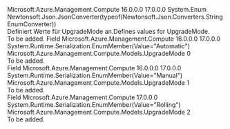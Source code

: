 <Type Name="UpgradeMode" FullName="Microsoft.Azure.Management.Compute.Models.UpgradeMode">
  <TypeSignature Language="C#" Value="public enum UpgradeMode" />
  <TypeSignature Language="ILAsm" Value=".class public auto ansi sealed UpgradeMode extends System.Enum" />
  <TypeSignature Language="DocId" Value="T:Microsoft.Azure.Management.Compute.Models.UpgradeMode" />
  <TypeSignature Language="VB.NET" Value="Public Enum UpgradeMode" />
  <TypeSignature Language="F#" Value="type UpgradeMode = " />
  <AssemblyInfo>
    <AssemblyName>Microsoft.Azure.Management.Compute</AssemblyName>
    <AssemblyVersion>16.0.0.0</AssemblyVersion>
    <AssemblyVersion>17.0.0.0</AssemblyVersion>
  </AssemblyInfo>
  <Base>
    <BaseTypeName>System.Enum</BaseTypeName>
  </Base>
  <Attributes>
    <Attribute>
      <AttributeName>Newtonsoft.Json.JsonConverter(typeof(Newtonsoft.Json.Converters.StringEnumConverter))</AttributeName>
    </Attribute>
  </Attributes>
  <Docs>
    <summary>
            <span data-ttu-id="fe749-101">Definiert Werte für UpgradeMode an.</span><span class="sxs-lookup"><span data-stu-id="fe749-101">Defines values for UpgradeMode.</span></span>
            </summary>
    <remarks>To be added.</remarks>
  </Docs>
  <Members>
    <Member MemberName="Automatic">
      <MemberSignature Language="C#" Value="Automatic" />
      <MemberSignature Language="ILAsm" Value=".field public static literal valuetype Microsoft.Azure.Management.Compute.Models.UpgradeMode Automatic = int32(0)" />
      <MemberSignature Language="DocId" Value="F:Microsoft.Azure.Management.Compute.Models.UpgradeMode.Automatic" />
      <MemberSignature Language="VB.NET" Value="Automatic" />
      <MemberSignature Language="F#" Value="Automatic = 0" Usage="Microsoft.Azure.Management.Compute.Models.UpgradeMode.Automatic" />
      <MemberType>Field</MemberType>
      <AssemblyInfo>
        <AssemblyName>Microsoft.Azure.Management.Compute</AssemblyName>
        <AssemblyVersion>16.0.0.0</AssemblyVersion>
        <AssemblyVersion>17.0.0.0</AssemblyVersion>
      </AssemblyInfo>
      <Attributes>
        <Attribute>
          <AttributeName>System.Runtime.Serialization.EnumMember(Value="Automatic")</AttributeName>
        </Attribute>
      </Attributes>
      <ReturnValue>
        <ReturnType>Microsoft.Azure.Management.Compute.Models.UpgradeMode</ReturnType>
      </ReturnValue>
      <MemberValue>0</MemberValue>
      <Docs>
        <summary>To be added.</summary>
      </Docs>
    </Member>
    <Member MemberName="Manual">
      <MemberSignature Language="C#" Value="Manual" />
      <MemberSignature Language="ILAsm" Value=".field public static literal valuetype Microsoft.Azure.Management.Compute.Models.UpgradeMode Manual = int32(1)" />
      <MemberSignature Language="DocId" Value="F:Microsoft.Azure.Management.Compute.Models.UpgradeMode.Manual" />
      <MemberSignature Language="VB.NET" Value="Manual" />
      <MemberSignature Language="F#" Value="Manual = 1" Usage="Microsoft.Azure.Management.Compute.Models.UpgradeMode.Manual" />
      <MemberType>Field</MemberType>
      <AssemblyInfo>
        <AssemblyName>Microsoft.Azure.Management.Compute</AssemblyName>
        <AssemblyVersion>16.0.0.0</AssemblyVersion>
        <AssemblyVersion>17.0.0.0</AssemblyVersion>
      </AssemblyInfo>
      <Attributes>
        <Attribute>
          <AttributeName>System.Runtime.Serialization.EnumMember(Value="Manual")</AttributeName>
        </Attribute>
      </Attributes>
      <ReturnValue>
        <ReturnType>Microsoft.Azure.Management.Compute.Models.UpgradeMode</ReturnType>
      </ReturnValue>
      <MemberValue>1</MemberValue>
      <Docs>
        <summary>To be added.</summary>
      </Docs>
    </Member>
    <Member MemberName="Rolling">
      <MemberSignature Language="C#" Value="Rolling" />
      <MemberSignature Language="ILAsm" Value=".field public static literal valuetype Microsoft.Azure.Management.Compute.Models.UpgradeMode Rolling = int32(2)" />
      <MemberSignature Language="DocId" Value="F:Microsoft.Azure.Management.Compute.Models.UpgradeMode.Rolling" />
      <MemberSignature Language="VB.NET" Value="Rolling" />
      <MemberSignature Language="F#" Value="Rolling = 2" Usage="Microsoft.Azure.Management.Compute.Models.UpgradeMode.Rolling" />
      <MemberType>Field</MemberType>
      <AssemblyInfo>
        <AssemblyName>Microsoft.Azure.Management.Compute</AssemblyName>
        <AssemblyVersion>17.0.0.0</AssemblyVersion>
      </AssemblyInfo>
      <Attributes>
        <Attribute>
          <AttributeName>System.Runtime.Serialization.EnumMember(Value="Rolling")</AttributeName>
        </Attribute>
      </Attributes>
      <ReturnValue>
        <ReturnType>Microsoft.Azure.Management.Compute.Models.UpgradeMode</ReturnType>
      </ReturnValue>
      <MemberValue>2</MemberValue>
      <Docs>
        <summary>To be added.</summary>
      </Docs>
    </Member>
  </Members>
</Type>